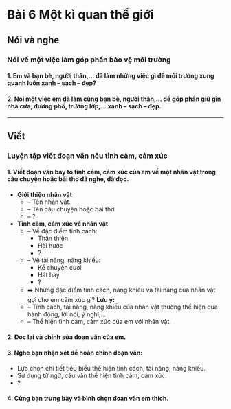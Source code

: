 # Bài 6 Một kì quan thế giới

## Nói và nghe

### Nói về một việc làm góp phần bảo vệ môi trường

#### 1.  Em và bạn bè, người thân,... đã làm những việc gì để môi trường xung quanh luôn xanh – sạch – đẹp?
#### 2.  Nói một việc em đã làm cùng bạn bè, người thân,... để góp phần giữ gìn nhà cửa, đường phố, trường lớp,... xanh – sạch – đẹp.

---

## Viết

### Luyện tập viết đoạn văn nêu tình cảm, cảm xúc

#### 1.  Viết đoạn văn bày tỏ tình cảm, cảm xúc của em về một nhân vật trong câu chuyện hoặc bài thơ đã nghe, đã đọc.
 *   **Giới thiệu nhân vật**
     *   – Tên nhân vật.
     *   – Tên câu chuyện hoặc bài thơ.
     *   – ?
 *   **Tình cảm, cảm xúc về nhân vật**
     *   – Về đặc điểm tính cách:
         *   Thân thiện
         *   Hài hước
         *   ?
     *   – Về tài năng, năng khiếu:
         *   Kể chuyện cười
         *   Hát hay
         *   ?
     *   ➡️ Những đặc điểm tính cách, năng khiếu và tài năng của nhân vật gợi cho em cảm xúc gì?
     **Lưu ý:**
     *   – Tính cách, tài năng, năng khiếu của nhân vật thường thể hiện qua hành động, lời nói, ý nghĩ,...
     *   – Thể hiện tình cảm, cảm xúc của em với nhân vật.

#### 2.  Đọc lại và chỉnh sửa đoạn văn của em.
#### 3.  Nghe bạn nhận xét để hoàn chỉnh đoạn văn:
 *   Lựa chọn chi tiết tiêu biểu thể hiện tính cách, tài năng, năng khiếu.
 *   Sử dụng từ ngữ, câu văn thể hiện tình cảm, cảm xúc.
 *   ?

#### 4.  Cùng bạn trưng bày và bình chọn đoạn văn em thích.
